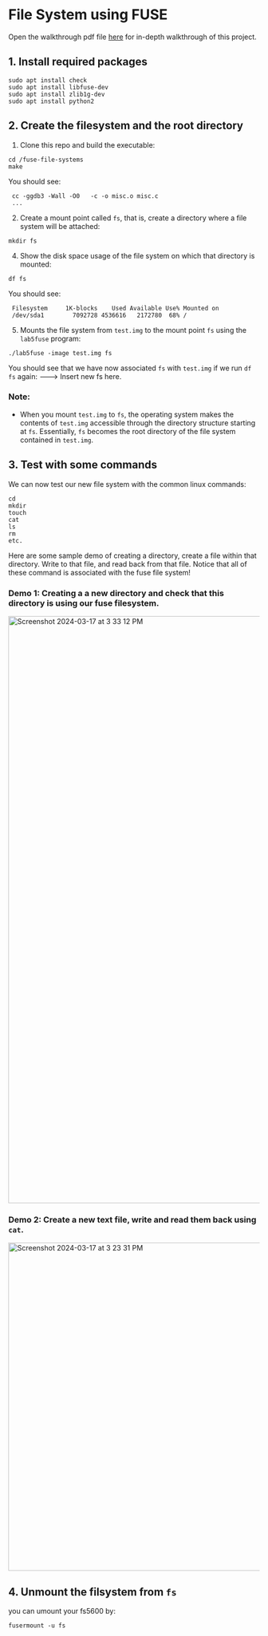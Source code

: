 # File System using FUSE
Open the walkthrough pdf file [here](https://github.com/freecode23/fuse-file-systems/blob/main/walkthrough.pdf) for in-depth walkthrough of this project.

## 1. Install required packages
```
sudo apt install check
sudo apt install libfuse-dev
sudo apt install zlib1g-dev
sudo apt install python2
```

## 2. Create the filesystem and the root directory
1. Clone this repo and build the executable:
```
cd /fuse-file-systems
make 
```
You should see:
```
 cc -ggdb3 -Wall -O0   -c -o misc.o misc.c
 ...
```
2. Create a mount point called `fs`, that is, create a directory where a file system will be attached:
```
mkdir fs
```

4. Show the disk space usage of the file system on which that directory is mounted:
```
df fs
```
You should see:
```
 Filesystem     1K-blocks    Used Available Use% Mounted on
 /dev/sda1        7092728 4536616   2172780  68% /
```

5. Mounts the file system from `test.img` to the mount point `fs` using the `lab5fuse` program:
```
./lab5fuse -image test.img fs
```

You should see that we have now associated `fs` with `test.img` if we run `df fs` again:
---> Insert new fs here.

### Note:
- When you mount `test.img` to `fs`, the operating system makes the contents of `test.img` accessible through the directory structure starting at `fs`. Essentially, `fs` becomes the root directory of the file system contained in `test.img`.

## 3. Test with some commands

We can now test our new file system with the common linux commands:
```
cd
mkdir
touch
cat
ls
rm
etc.
```
Here are some sample demo of creating a directory, create a file within that directory.
Write to that file, and read back from that file.
Notice that all of these command is associated with the fuse file system!
### Demo 1: Creating a a new directory and check that this directory is using our fuse filesystem.
<img width="1177" alt="Screenshot 2024-03-17 at 3 33 12 PM" src="https://github.com/freecode23/fuse-file-systems/assets/67333705/e117f42d-37e3-4f58-a33f-16945f3a4794">

### Demo 2: Create a new text file, write and read them back using `cat`.
<img width="658" alt="Screenshot 2024-03-17 at 3 23 31 PM" src="https://github.com/freecode23/fuse-file-systems/assets/67333705/cebc1bcd-a812-4425-a9c9-c5c602ccdb42">

## 4. Unmount the filsystem from `fs`
you can umount your fs5600 by:
```
fusermount -u fs
```
